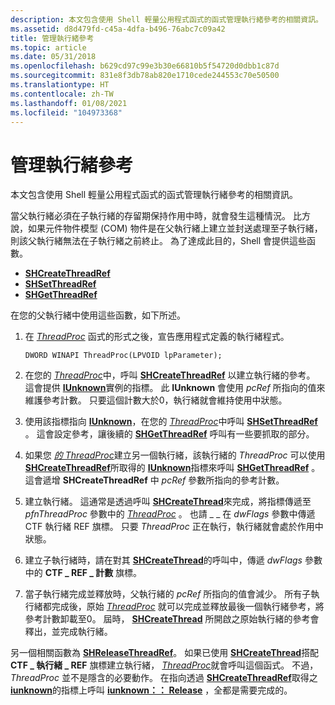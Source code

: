 ```yaml
---
description: 本文包含使用 Shell 輕量公用程式函式的函式管理執行緒參考的相關資訊。
ms.assetid: d8d479fd-c45a-4dfa-b496-76abc7c09a42
title: 管理執行緒參考
ms.topic: article
ms.date: 05/31/2018
ms.openlocfilehash: b629cd97c99e3b30e66810b5f54720d0dbb1c87d
ms.sourcegitcommit: 831e8f3db78ab820e1710cede244553c70e50500
ms.translationtype: HT
ms.contentlocale: zh-TW
ms.lasthandoff: 01/08/2021
ms.locfileid: "104973368"
---
```

# <a name="managing-thread-references"></a>管理執行緒參考

本文包含使用 Shell 輕量公用程式函式的函式管理執行緒參考的相關資訊。


當父執行緒必須在子執行緒的存留期保持作用中時，就會發生這種情況。 比方說，如果元件物件模型 (COM) 物件是在父執行緒上建立並封送處理至子執行緒，則該父執行緒無法在子執行緒之前終止。 為了達成此目的，Shell 會提供這些函數。

-   [**SHCreateThreadRef**](/windows/desktop/api/Shlwapi/nf-shlwapi-shcreatethreadref)
-   [**SHSetThreadRef**](/windows/desktop/api/Shlwapi/nf-shlwapi-shsetthreadref)
-   [**SHGetThreadRef**](/windows/desktop/api/Shlwapi/nf-shlwapi-shgetthreadref)

在您的父執行緒中使用這些函數，如下所述。

1.  在 [*ThreadProc*](/previous-versions/windows/desktop/legacy/ms686736(v=vs.85)) 函式的形式之後，宣告應用程式定義的執行緒程式。

    ``` syntax
    DWORD WINAPI ThreadProc(LPVOID lpParameter);
    ```

2.  在您的 [*ThreadProc*](/previous-versions/windows/desktop/legacy/ms686736(v=vs.85))中，呼叫 [**SHCreateThreadRef**](/windows/desktop/api/Shlwapi/nf-shlwapi-shcreatethreadref) 以建立執行緒的參考。 這會提供 [**IUnknown**](/windows/win32/api/unknwn/nn-unknwn-iunknown)實例的指標。 此 **IUnknown** 會使用 *pcRef* 所指向的值來維護參考計數。 只要這個計數大於0，執行緒就會維持使用中狀態。
3.  使用該指標指向 [**IUnknown**](/windows/win32/api/unknwn/nn-unknwn-iunknown)，在您的 [*ThreadProc*](/previous-versions/windows/desktop/legacy/ms686736(v=vs.85))中呼叫 [**SHSetThreadRef**](/windows/desktop/api/Shlwapi/nf-shlwapi-shsetthreadref) 。 這會設定參考，讓後續的 [**SHGetThreadRef**](/windows/desktop/api/Shlwapi/nf-shlwapi-shgetthreadref) 呼叫有一些要抓取的部分。
4.  如果您 [*的 ThreadProc*](/previous-versions/windows/desktop/legacy/ms686736(v=vs.85))建立另一個執行緒，該執行緒的 *ThreadProc* 可以使用 [**SHCreateThreadRef**](/windows/desktop/api/Shlwapi/nf-shlwapi-shcreatethreadref)所取得的 [**IUnknown**](/windows/win32/api/unknwn/nn-unknwn-iunknown)指標來呼叫 [**SHGetThreadRef**](/windows/desktop/api/Shlwapi/nf-shlwapi-shgetthreadref) 。 這會遞增 **SHCreateThreadRef** 中 *pcRef* 參數所指向的參考計數。
5.  建立執行緒。 這通常是透過呼叫 [**SHCreateThread**](/windows/desktop/api/Shlwapi/nf-shlwapi-shcreatethread)來完成，將指標傳遞至 *pfnThreadProc* 參數中的 [*ThreadProc*](/previous-versions/windows/desktop/legacy/ms686736(v=vs.85)) 。 也請 \_ \_ 在 *dwFlags* 參數中傳遞 CTF 執行緒 REF 旗標。 只要 *ThreadProc* 正在執行，執行緒就會處於作用中狀態。
6.  建立子執行緒時，請在對其 [**SHCreateThread**](/windows/desktop/api/Shlwapi/nf-shlwapi-shcreatethread)的呼叫中，傳遞 *dwFlags* 參數中的 **CTF \_ REF \_ 計數** 旗標。
7.  當子執行緒完成並釋放時，父執行緒的 *pcRef* 所指向的值會減少。 所有子執行緒都完成後，原始 [*ThreadProc*](/previous-versions/windows/desktop/legacy/ms686736(v=vs.85)) 就可以完成並釋放最後一個執行緒參考，將參考計數卸載至0。 屆時， [**SHCreateThread**](/windows/desktop/api/Shlwapi/nf-shlwapi-shcreatethread) 所開啟之原始執行緒的參考會釋出，並完成執行緒。

另一個相關函數為 [**SHReleaseThreadRef**](/windows/desktop/api/Shlwapi/nf-shlwapi-shreleasethreadref)。 如果已使用 [**SHCreateThread**](/windows/desktop/api/Shlwapi/nf-shlwapi-shcreatethread)搭配 **CTF \_ 執行緒 \_ REF** 旗標建立執行緒， [*ThreadProc*](/previous-versions/windows/desktop/legacy/ms686736(v=vs.85))就會呼叫這個函式。 不過， *ThreadProc* 並不是隱含的必要動作。 在指向透過 [**SHCreateThreadRef**](/windows/desktop/api/Shlwapi/nf-shlwapi-shcreatethreadref)取得之 [**iunknown**](/windows/win32/api/unknwn/nn-unknwn-iunknown)的指標上呼叫 [**iunknown：： Release**](/windows/win32/api/unknwn/nf-unknwn-iunknown-release) ，全都是需要完成的。

 

 
